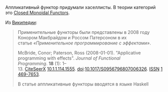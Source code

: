 
Аппликативный функтор придумали хаселлисты.
В теории категорий это [Closed Monoidal Functors](https://math.stackexchange.com/questions/4254772/definition-of-closed-monoidal-functor).

Из [Википедии](https://en.wikipedia.org/wiki/Applicative_functor): 
> Применительные функторы были представлены в 2008 году Конором Макбрайдом и Россом Патерсоном в их статье _«Применительное программирование с эффектами»_.
> 
> McBride, Conor; Paterson, Ross (2008-01-01). "Applicative programming with effects". _Journal of Functional Programming_. **18** (1): 1–13. [CiteSeerX](https://en.wikipedia.org/wiki/CiteSeerX_\(identifier\) "CiteSeerX (identifier)") [10.1.1.114.1555](https://citeseerx.ist.psu.edu/viewdoc/summary?doi=10.1.1.114.1555). [doi](https://en.wikipedia.org/wiki/Doi_\(identifier\) "Doi (идентификатор)"):[10.1017/S0956796807006326](https://doi.org/10.1017%2FS0956796807006326). [ISSN](https://en.wikipedia.org/wiki/ISSN_\(identifier\) "ISSN (идентификатор)") [1469-7653](https://search.worldcat.org/issn/1469-7653).
> 
> В статье аппликативные функторы вводятся в языке Haskell